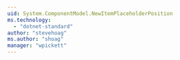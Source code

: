 ```yaml
---
uid: System.ComponentModel.NewItemPlaceholderPosition
ms.technology: 
  - "dotnet-standard"
author: "stevehoag"
ms.author: "shoag"
manager: "wpickett"
---
```


